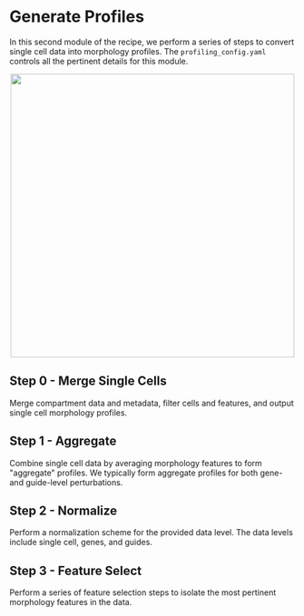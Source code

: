 # Generate Profiles

In this second module of the recipe, we perform a series of steps to convert single cell data into morphology profiles.
The `profiling_config.yaml` controls all the pertinent details for this module.

<p align="center">
<img src="https://raw.githubusercontent.com/broadinstitute/pooled-cell-painting-profiling-recipe/82eaf532e7a3ab145c4b821268c13c531b693dcb/1.generate-profiles/media/profiling_workflow.png" width="500">
</p>

## Step 0 - Merge Single Cells

Merge compartment data and metadata, filter cells and features, and output single cell morphology profiles.

## Step 1 - Aggregate

Combine single cell data by averaging morphology features to form "aggregate" profiles.
We typically form aggregate profiles for both gene- and guide-level perturbations.

## Step 2 - Normalize

Perform a normalization scheme for the provided data level.
The data levels include single cell, genes, and guides.

## Step 3 - Feature Select

Perform a series of feature selection steps to isolate the most pertinent morphology features in the data.
